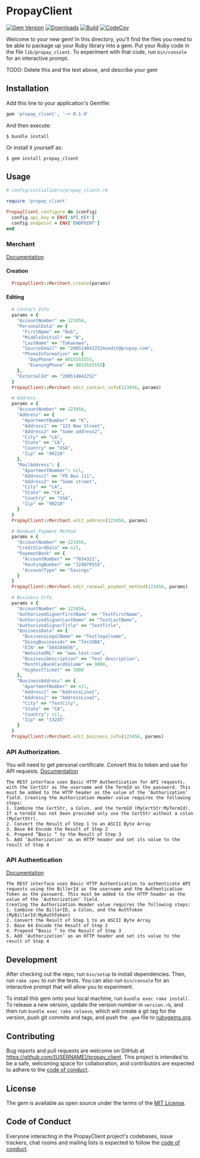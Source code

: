 # PropayClient

[![Gem Version](https://img.shields.io/gem/v/propay_client)](https://github.com/nikneroz/propay_client)
[![Downloads](https://img.shields.io/gem/dt/propay_client)](https://github.com/nikneroz/propay_client)
[![Build](https://img.shields.io/travis/com/nikneroz/propay_client)](https://travis-ci.com/github/nikneroz/propay_client)
[![CodeCov](https://img.shields.io/codecov/c/github/nikneroz/propay_client)](https://codecov.io/gh/nikneroz/propay_client)

Welcome to your new gem! In this directory, you'll find the files you need to be able to package up your Ruby library into a gem. Put your Ruby code in the file `lib/propay_client`. To experiment with that code, run `bin/console` for an interactive prompt.

TODO: Delete this and the text above, and describe your gem

## Installation

Add this line to your application's Gemfile:

```ruby
gem 'propay_client', '~> 0.1.0'
```

And then execute:

    $ bundle install

Or install it yourself as:

    $ gem install propay_client

## Usage

```ruby
# config/initializers/propay_client.rb

require 'propay_client'

PropayClient.configure do |config|
  config.api_key = ENV['API_KEY']
  config.endpoint = ENV['ENDPOINT']
end
```

### Merchant
[Documentation](https://www.propay.com/en-US/Documents/API-Docs/ProPay-API-Manual-REST)

#### Creation
```ruby
  PropayClient::Merchant.create(params)
```

#### Editing
```ruby
  # Contact Info
  params = {
    "AccountNumber" => 123456,
    "PersonalData" => {
      "FirstName" => "Bob",
      "MiddleInitial" => "N",
      "LastName" => "Takanawa",
      "SourceEmail" => "200514042252msedit@propay.com",
      "PhoneInformation" => { 
        "DayPhone" => 8015555555,
        "EveningPhone" => 8015555555}
    },
    "ExternalId" => "200514042252"
  }
  PropayClient::Merchant.edit_contact_info(123456, params)

  # Address
  params = {
    "AccountNumber" => 123456,
    "Address" => {
      "ApartmentNumber" => "K",
      "Address1" => "123 New Street",
      "Address2" => "Some address2",
      "City" => "LA",
      "State" => "CA",
      "Country" => "USA",
      "Zip" => "90210"
    },
    "MailAddress": {
      "ApartmentNumber": nil,
      "Address1" => "PO Box 111",
      "Address2" => "Some street",
      "City" => "LA",
      "State" => "CA",
      "Country" => "USA",
      "Zip" => "90210"
    }
  }
  PropayClient::Merchant.edit_address(123456, params)

  # Renewal Payment Method
  params = {
    "AccountNumber" => 123456,
    "CreditCardData" => nil,
    "PaymentBank" => {
      "AccountNumber" => "7654321",
      "RoutingNumber" => "324079555",
      "AccountType" => "Savings"
    }
  }
  PropayClient::Merchant.edit_renewal_payment_method(123456, params)

  # Business Info
  params = {
    "AccountNumber" => 123456,
    "AuthorizedSignerFirstName" => "TestFirstName",
    "AuthorizedSignerLastName" => "TestLastName",
    "AuthorizedSignerTitle" => "TestTitle",
    "BusinessData" => {
      "BusinessLegalName" => "Testlegalname",
      "DoingBusinessAs" => "TestDBA",
      "EIN" => "584384656",
      "WebsiteURL" => "www.test.com",
      "BusinessDescription" => "Test description",
      "MonthlyBankCardVolume" => 9000,
      "HighestTicket" => 1000
    },
    "BusinessAddress" => {
      "ApartmentNumber" => nil,
      "Address1" => "AddressLine1",
      "Address2" => "AddressLine2",
      "City" => "TestCity",
      "State" => "CA",
      "Country": nil,
      "Zip" => "13245"
    }
  }
  PropayClient::Merchant.edit_business_info(123456, params)
```

### API Authorization.
You will need to get personal certificate. Convert this to token and use for API requests.
[Documentation](https://www.propay.com/en-US/Documents/API-Docs/ProtectPay-API-Manual-REST "ProtectPay-API-Manual-REST")


```
The REST interface uses Basic HTTP Authentication for API requests, with the CertStr as the username and the TermId as the password. This must be added to the HTTP header as the value of the ‘Authorization’ field. Creating the Authorization Header value requires the following steps:
1. Combine the CertStr, a Colon, and the termId (MyCertStr:MyTermId). If a termId has not been provided only use the CertStr without a colon
(MyCertStr).
2. Convert the Result of Step 1 to an ASCII Byte Array
3. Base 64 Encode the Result of Step 2
4. Prepend “Basic “ to the Result of Step 3
5. Add ‘Authorization’ as an HTTP header and set its value to the result of Step 4
```

### API Authentication
[Documentation](https://www.propay.com/en-US/Documents/API-Docs/ProtectPay-API-Manual-REST "ProtectPay-API-Manual-REST")

```
The REST interface uses Basic HTTP Authentication to authenticate API requests using the BillerId as the username and the Authentication Token as the password. This must be added to the HTTP header as the value of the ‘Authorization’ field.
Creating the Authorization Header value requires the following steps:
1. Combine the BillerID, a Colon, and the AuthToken (MyBillerId:MyAuthToken)
2. Convert the Result of Step 1 to an ASCII Byte Array
3. Base 64 Encode the Result of Step 2
4. Prepend “Basic “ to the Result of Step 3
5. Add ‘Authorization’ as an HTTP header and set its value to the result of Step 4
```

## Development

After checking out the repo, run `bin/setup` to install dependencies. Then, run `rake spec` to run the tests. You can also run `bin/console` for an interactive prompt that will allow you to experiment.

To install this gem onto your local machine, run `bundle exec rake install`. To release a new version, update the version number in `version.rb`, and then run `bundle exec rake release`, which will create a git tag for the version, push git commits and tags, and push the `.gem` file to [rubygems.org](https://rubygems.org).

## Contributing

Bug reports and pull requests are welcome on GitHub at https://github.com/[USERNAME]/propay_client. This project is intended to be a safe, welcoming space for collaboration, and contributors are expected to adhere to the [code of conduct](https://github.com/[USERNAME]/propay_client/blob/master/CODE_OF_CONDUCT.md).


## License

The gem is available as open source under the terms of the [MIT License](https://opensource.org/licenses/MIT).

## Code of Conduct

Everyone interacting in the PropayClient project's codebases, issue trackers, chat rooms and mailing lists is expected to follow the [code of conduct](https://github.com/[USERNAME]/propay_client/blob/master/CODE_OF_CONDUCT.md).
